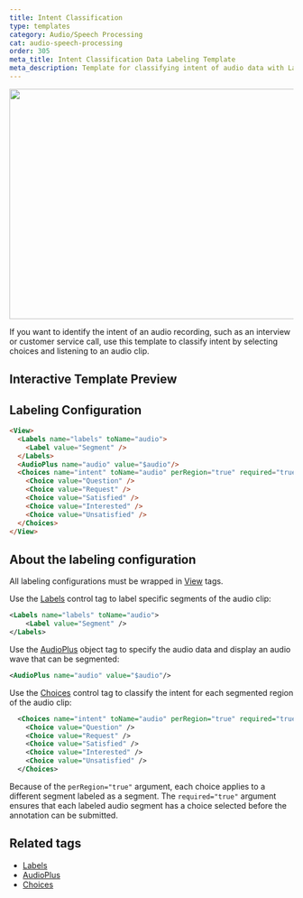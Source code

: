 ```yaml
---
title: Intent Classification
type: templates
category: Audio/Speech Processing
cat: audio-speech-processing
order: 305
meta_title: Intent Classification Data Labeling Template
meta_description: Template for classifying intent of audio data with Label Studio for your machine learning and data science projects.
---
```


<img src="/images/templates/intent-classification.png" alt="" class="gif-border" width="552px" height="408px" />

If you want to identify the intent of an audio recording, such as an interview or customer service call, use this template to classify intent by selecting choices and listening to an audio clip.

## Interactive Template Preview

<div id="main-preview"></div>

## Labeling Configuration

```html
<View>
  <Labels name="labels" toName="audio">
    <Label value="Segment" />
  </Labels>
  <AudioPlus name="audio" value="$audio"/>
  <Choices name="intent" toName="audio" perRegion="true" required="true">
    <Choice value="Question" />
    <Choice value="Request" />
    <Choice value="Satisfied" />
    <Choice value="Interested" />
    <Choice value="Unsatisfied" />
  </Choices>
</View>
```

## About the labeling configuration

All labeling configurations must be wrapped in [View](/tags/view.html) tags.

Use the [Labels](/tags/labels.html) control tag to label specific segments of the audio clip:
 
```xml
<Labels name="labels" toName="audio">
    <Label value="Segment" />
</Labels>
```

Use the [AudioPlus](/tags/audioplus.html) object tag to specify the audio data and display an audio wave that can be segmented:
```xml
<AudioPlus name="audio" value="$audio"/>
```

Use the [Choices](/tags/choices.html) control tag to classify the intent for each segmented region of the audio clip:
```xml
  <Choices name="intent" toName="audio" perRegion="true" required="true">
    <Choice value="Question" />
    <Choice value="Request" />
    <Choice value="Satisfied" />
    <Choice value="Interested" />
    <Choice value="Unsatisfied" />
  </Choices>
```
Because of the `perRegion="true"` argument, each choice applies to a different segment labeled as a segment. The `required="true"` argument ensures that each labeled audio segment has a choice selected before the annotation can be submitted.

## Related tags

- [Labels](/tags/labels.html)
- [AudioPlus](/tags/audioplus.html)
- [Choices](/tags/choices.html)
